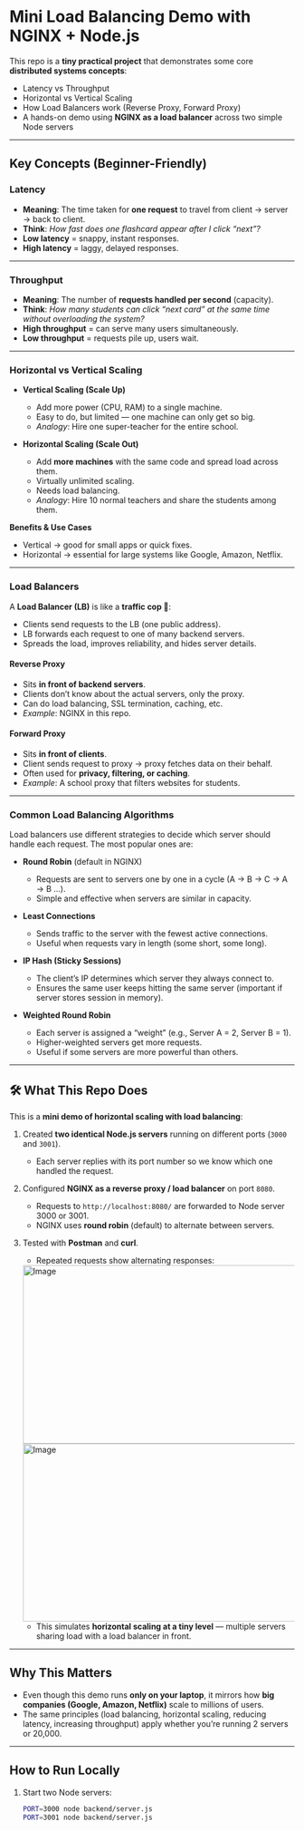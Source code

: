 # Mini Load Balancing Demo with NGINX + Node.js

This repo is a **tiny practical project** that demonstrates some core **distributed systems concepts**:  
- Latency vs Throughput  
- Horizontal vs Vertical Scaling  
- How Load Balancers work (Reverse Proxy, Forward Proxy)  
- A hands-on demo using **NGINX as a load balancer** across two simple Node servers  

---

## Key Concepts (Beginner-Friendly)

### Latency
- **Meaning**: The time taken for **one request** to travel from client → server → back to client.  
- **Think**: *How fast does one flashcard appear after I click “next”?*  
- **Low latency** = snappy, instant responses.  
- **High latency** = laggy, delayed responses.

---

### Throughput
- **Meaning**: The number of **requests handled per second** (capacity).  
- **Think**: *How many students can click “next card” at the same time without overloading the system?*  
- **High throughput** = can serve many users simultaneously.  
- **Low throughput** = requests pile up, users wait.  

---

### Horizontal vs Vertical Scaling

- **Vertical Scaling (Scale Up)**  
  - Add more power (CPU, RAM) to a single machine.  
  - Easy to do, but limited — one machine can only get so big.  
  - *Analogy*: Hire one super-teacher for the entire school.  

- **Horizontal Scaling (Scale Out)**  
  - Add **more machines** with the same code and spread load across them.  
  - Virtually unlimited scaling.  
  - Needs load balancing.  
  - *Analogy*: Hire 10 normal teachers and share the students among them.  

**Benefits & Use Cases**  
- Vertical → good for small apps or quick fixes.  
- Horizontal → essential for large systems like Google, Amazon, Netflix.  

---

### Load Balancers

A **Load Balancer (LB)** is like a **traffic cop 🚦**:  
- Clients send requests to the LB (one public address).  
- LB forwards each request to one of many backend servers.  
- Spreads the load, improves reliability, and hides server details.  

#### Reverse Proxy
- Sits **in front of backend servers**.  
- Clients don’t know about the actual servers, only the proxy.  
- Can do load balancing, SSL termination, caching, etc.  
- *Example*: NGINX in this repo.  

#### Forward Proxy
- Sits **in front of clients**.  
- Client sends request to proxy → proxy fetches data on their behalf.  
- Often used for **privacy, filtering, or caching**.  
- *Example*: A school proxy that filters websites for students.  

---

### Common Load Balancing Algorithms

Load balancers use different strategies to decide which server should handle each request. The most popular ones are:

- **Round Robin** (default in NGINX)  
  - Requests are sent to servers one by one in a cycle (A → B → C → A → B …).  
  - Simple and effective when servers are similar in capacity.  

- **Least Connections**  
  - Sends traffic to the server with the fewest active connections.  
  - Useful when requests vary in length (some short, some long).  

- **IP Hash (Sticky Sessions)**  
  - The client’s IP determines which server they always connect to.  
  - Ensures the same user keeps hitting the same server (important if server stores session in memory).  

- **Weighted Round Robin**  
  - Each server is assigned a “weight” (e.g., Server A = 2, Server B = 1).  
  - Higher-weighted servers get more requests.  
  - Useful if some servers are more powerful than others.  

---

## 🛠️ What This Repo Does

This is a **mini demo of horizontal scaling with load balancing**:

1. Created **two identical Node.js servers** running on different ports (`3000` and `3001`).  
   - Each server replies with its port number so we know which one handled the request.  

2. Configured **NGINX as a reverse proxy / load balancer** on port `8080`.  
   - Requests to `http://localhost:8080/` are forwarded to Node server 3000 or 3001.  
   - NGINX uses **round robin** (default) to alternate between servers.  

3. Tested with **Postman** and **curl**.  
   - Repeated requests show alternating responses:  
    <img width="842" height="315" alt="Image" src="https://github.com/user-attachments/assets/a7a1d18d-971e-42c7-9d16-367753a4dc18" />
    <img width="840" height="314" alt="Image" src="https://github.com/user-attachments/assets/808eff40-0b06-42f5-8d27-af8082cd2d99" />
    
   - This simulates **horizontal scaling at a tiny level** — multiple servers sharing load with a load balancer in front.  

---

## Why This Matters

- Even though this demo runs **only on your laptop**, it mirrors how **big companies (Google, Amazon, Netflix)** scale to millions of users.  
- The same principles (load balancing, horizontal scaling, reducing latency, increasing throughput) apply whether you’re running 2 servers or 20,000.  

---

## How to Run Locally

1. Start two Node servers:  
   ```bash
   PORT=3000 node backend/server.js
   PORT=3001 node backend/server.js
